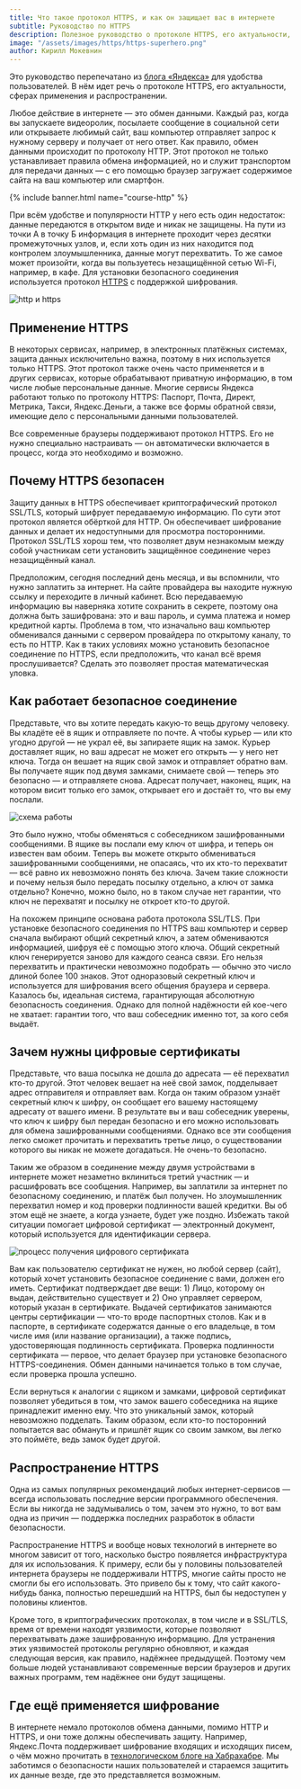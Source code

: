 ```yaml
---
title: Что такое протокол HTTPS, и как он защищает вас в интернете
subtitle: Руководство по HTTPS
description: Полезное руководство о протоколе HTTPS, его актуальности, сферах применения и распространении
image: "/assets/images/https/https-superhero.png"
author: Кирилл Мокевнин
---
```


Это руководство перепечатано из [блога «Яндекса»](https://yandex.ru/blog/company/77455) для удобства пользователей. В нём идет речь о протоколе HTTPS, его актуальности, сферах применения и распространении.

Любое действие в интернете — это обмен данными. Каждый раз, когда вы запускаете видеоролик, посылаете сообщение в социальной сети или открываете любимый сайт, ваш компьютер отправляет запрос к нужному серверу и получает от него ответ. Как правило, обмен данными происходит по протоколу HTTP. Этот протокол не только устанавливает правила обмена информацией, но и служит транспортом для передачи данных — с его помощью браузер загружает содержимое сайта на ваш компьютер или смартфон.

{% include banner.html name="course-http" %}

При всём удобстве и популярности HTTP у него есть один недостаток: данные передаются в открытом виде и никак не защищены. На пути из точки А в точку Б информация в интернете проходит через десятки промежуточных узлов, и, если хоть один из них находится под контролем злоумышленника, данные могут перехватить. То же самое может произойти, когда вы пользуетесь незащищённой сетью Wi-Fi, например, в кафе. Для установки безопасного соединения используется протокол [HTTPS](https://ru.wikipedia.org/wiki/HTTPS) с поддержкой шифрования.

![http и https](/assets/images/https/1.png)

## Применение HTTPS
В некоторых сервисах, например, в электронных платёжных системах, защита данных исключительно важна, поэтому в них используется только HTTPS. Этот протокол также очень часто применяется и в других сервисах, которые обрабатывают приватную информацию, в том числе любые персональные данные. Многие сервисы Яндекса работают только по протоколу HTTPS: Паспорт, Почта, Директ, Метрика, Такси, Яндекс.Деньги, а также все формы обратной связи, имеющие дело с персональными данными пользователей.

Все современные браузеры поддерживают протокол HTTPS. Его не нужно специально настраивать — он автоматически включается в процесс, когда это необходимо и возможно.

## Почему HTTPS безопасен
Защиту данных в HTTPS обеспечивает криптографический протокол SSL/TLS, который шифрует передаваемую информацию. По сути этот протокол является обёрткой для HTTP. Он обеспечивает шифрование данных и делает их недоступными для просмотра посторонними. Протокол SSL/TLS хорош тем, что позволяет двум незнакомым между собой участникам сети установить защищённое соединение через незащищённый канал.

Предположим, сегодня последний день месяца, и вы вспомнили, что нужно заплатить за интернет. На сайте провайдера вы находите нужную ссылку и переходите в личный кабинет. Всю передаваемую информацию вы наверняка хотите сохранить в секрете, поэтому она должна быть зашифрована: это и ваш пароль, и сумма платежа и номер кредитной карты. Проблема в том, что изначально ваш компьютер обменивался данными с сервером провайдера по открытому каналу, то есть по HTTP. Как в таких условиях можно установить безопасное соединение по HTTPS, если предположить, что канал всё время прослушивается? Сделать это позволяет простая математическая уловка.

## Как работает безопасное соединение
Представьте, что вы хотите передать какую-то вещь другому человеку. Вы кладёте её в ящик и отправляете по почте. А чтобы курьер — или кто угодно другой — не украл её, вы запираете ящик на замок. Курьер доставляет ящик, но ваш адресат не может его открыть — у него нет ключа. Тогда он вешает на ящик свой замок и отправляет обратно вам. Вы получаете ящик под двумя замками, снимаете свой — теперь это безопасно — и отправляете снова. Адресат получает, наконец, ящик, на котором висит только его замок, открывает его и достаёт то, что вы ему послали.

![схема работы](/assets/images/https/2.png)

Это было нужно, чтобы обменяться с собеседником зашифрованными сообщениями. В ящике вы послали ему ключ от шифра, и теперь он известен вам обоим. Теперь вы можете открыто обмениваться зашифрованными сообщениями, не опасаясь, что их кто-то перехватит — всё равно их невозможно понять без ключа. Зачем такие сложности и почему нельзя было передать посылку отдельно, а ключ от замка отдельно? Конечно, можно было, но в таком случае нет гарантии, что ключ не перехватят и посылку не откроет кто-то другой.

На похожем принципе основана работа протокола SSL/TLS. При установке безопасного соединения по HTTPS ваш компьютер и сервер сначала выбирают общий секретный ключ, а затем обмениваются информацией, шифруя её с помощью этого ключа. Общий секретный ключ генерируется заново для каждого сеанса связи. Его нельзя перехватить и практически невозможно подобрать — обычно это число длиной более 100 знаков. Этот одноразовый секретный ключ и используется для шифрования всего общения браузера и сервера. Казалось бы, идеальная система, гарантирующая абсолютную безопасность соединения. Однако для полной надёжности ей кое-чего не хватает: гарантии того, что ваш собеседник именно тот, за кого себя выдаёт.

## Зачем нужны цифровые сертификаты
Представьте, что ваша посылка не дошла до адресата — её перехватил кто-то другой. Этот человек вешает на неё свой замок, подделывает адрес отправителя и отправляет вам. Когда он таким образом узнаёт секретный ключ к шифру, он сообщает его вашему настоящему адресату от вашего имени. В результате вы и ваш собеседник уверены, что ключ к шифру был передан безопасно и его можно использовать для обмена зашифрованными сообщениями. Однако все эти сообщения легко сможет прочитать и перехватить третье лицо, о существовании которого вы никак не можете догадаться. Не очень-то безопасно.

Таким же образом в соединение между двумя устройствами в интернете может незаметно вклиниться третий участник — и расшифровать все сообщения. Например, вы заплатили за интернет по безопасному соединению, и платёж был получен. Но злоумышленник перехватил номер и код проверки подлинности вашей кредитки. Вы об этом ещё не знаете, а когда узнаете, будет уже поздно. Избежать такой ситуации помогает цифровой сертификат — электронный документ, который используется для идентификации сервера.

![процесс получения цифрового сертификата](/assets/images/https/3.png)

Вам как пользователю сертификат не нужен, но любой сервер (сайт), который хочет установить безопасное соединение с вами, должен его иметь. Сертификат подтверждает две вещи: 1) Лицо, которому он выдан, действительно существует и 2) Оно управляет сервером, который указан в сертификате. Выдачей сертификатов занимаются центры сертификации — что-то вроде паспортных столов. Как и в паспорте, в сертификате содержатся данные о его владельце, в том числе имя (или название организации), а также подпись, удостоверяющая подлинность сертификата. Проверка подлинности сертификата — первое, что делает браузер при установке безопасного HTTPS-соединения. Обмен данными начинается только в том случае, если проверка прошла успешно.

Если вернуться к аналогии с ящиком и замками, цифровой сертификат позволяет убедиться в том, что замок вашего собеседника на ящике принадлежит именно ему. Что это уникальный замок, который невозможно подделать. Таким образом, если кто-то посторонний попытается вас обмануть и пришлёт ящик со своим замком, вы легко это поймёте, ведь замок будет другой.

## Распространение HTTPS
Одна из самых популярных рекомендаций любых интернет-сервисов — всегда использовать последние версии программного обеспечения. Если вы никогда не задумывались о том, зачем это нужно, то вот вам одна из причин — поддержка последних разработок в области безопасности.

Распространение HTTPS и вообще новых технологий в интернете во многом зависит от того, насколько быстро появляется инфраструктура для их использования. К примеру, если бы у половины пользователей интернета браузеры не поддерживали HTTPS, многие сайты просто не смогли бы его использовать. Это привело бы к тому, что сайт какого-нибудь банка, полностью перешедший на HTTPS, был бы недоступен у половины клиентов.

Кроме того, в криптографических протоколах, в том числе и в SSL/TLS, время от времени находят уязвимости, которые позволяют перехватывать даже зашифрованную информацию. Для устранения этих уязвимостей протоколы регулярно обновляют, и каждая следующая версия, как правило, надёжнее предыдущей. Поэтому чем больше людей устанавливают современные версии браузеров и других важных программ, тем надёжнее они будут защищены.

## Где ещё применяется шифрование
В интернете немало протоколов обмена данными, помимо HTTP и HTTPS, и они тоже должны обеспечивать защиту. Например, Яндекс.Почта поддерживает шифрование входящих и исходящих писем, о чём можно прочитать в [технологическом блоге на Хабрахабре](https://habr.com/ru/company/yandex/blog/203882/). Мы заботимся о безопасности наших пользователей и стараемся защитить их данные везде, где это представляется возможным.
